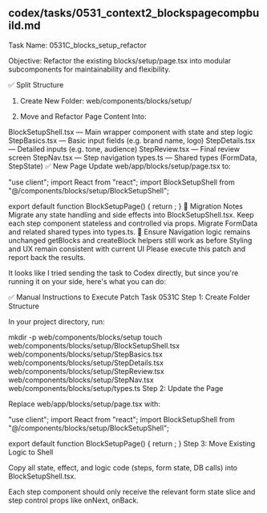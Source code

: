 ## codex/tasks/0531_context2_blockspagecompbuild.md

Task Name: 0531C_blocks_setup_refactor

Objective: Refactor the existing blocks/setup/page.tsx into modular subcomponents for maintainability and flexibility.

✅ Split Structure
1. Create New Folder:
web/components/blocks/setup/

2. Move and Refactor Page Content Into:

BlockSetupShell.tsx — Main wrapper component with state and step logic
StepBasics.tsx — Basic input fields (e.g. brand name, logo)
StepDetails.tsx — Detailed inputs (e.g. tone, audience)
StepReview.tsx — Final review screen
StepNav.tsx — Step navigation
types.ts — Shared types (FormData, StepState)
✅ New Page
Update web/app/blocks/setup/page.tsx to:

"use client";
import React from "react";
import BlockSetupShell from "@/components/blocks/setup/BlockSetupShell";

export default function BlockSetupPage() {
  return <BlockSetupShell />;
}
🔁 Migration Notes
Migrate any state handling and side effects into BlockSetupShell.tsx.
Keep each step component stateless and controlled via props.
Migrate FormData and related shared types into types.ts.
🧪 Ensure
Navigation logic remains unchanged
getBlocks and createBlock helpers still work as before
Styling and UX remain consistent with current UI
Please execute this patch and report back the results.

It looks like I tried sending the task to Codex directly, but since you're running it on your side, here's what you can do:

✅ Manual Instructions to Execute Patch Task 0531C
Step 1: Create Folder Structure

In your project directory, run:

mkdir -p web/components/blocks/setup
touch \
  web/components/blocks/setup/BlockSetupShell.tsx \
  web/components/blocks/setup/StepBasics.tsx \
  web/components/blocks/setup/StepDetails.tsx \
  web/components/blocks/setup/StepReview.tsx \
  web/components/blocks/setup/StepNav.tsx \
  web/components/blocks/setup/types.ts
Step 2: Update the Page

Replace web/app/blocks/setup/page.tsx with:

"use client";
import React from "react";
import BlockSetupShell from "@/components/blocks/setup/BlockSetupShell";

export default function BlockSetupPage() {
  return <BlockSetupShell />;
}
Step 3: Move Existing Logic to Shell

Copy all state, effect, and logic code (steps, form state, DB calls) into BlockSetupShell.tsx.

Each step component should only receive the relevant form state slice and step control props like onNext, onBack.
